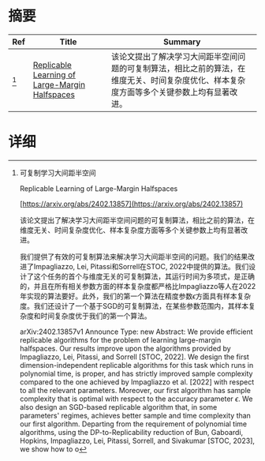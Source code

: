 # 摘要

| Ref | Title | Summary |
| --- | --- | --- |
| [^1] | [Replicable Learning of Large-Margin Halfspaces](https://arxiv.org/abs/2402.13857) | 该论文提出了解决学习大间距半空间问题的可复制算法，相比之前的算法，在维度无关、时间复杂度优化、样本复杂度方面等多个关键参数上均有显著改进。 |

# 详细

[^1]: 可复制学习大间距半空间

    Replicable Learning of Large-Margin Halfspaces

    [https://arxiv.org/abs/2402.13857](https://arxiv.org/abs/2402.13857)

    该论文提出了解决学习大间距半空间问题的可复制算法，相比之前的算法，在维度无关、时间复杂度优化、样本复杂度方面等多个关键参数上均有显著改进。

    

    我们提供了有效的可复制算法来解决学习大间距半空间的问题。我们的结果改进了Impagliazzo, Lei, Pitassi和Sorrell在STOC, 2022中提供的算法。我们设计了这个任务的首个与维度无关的可复制算法，其运行时间为多项式，是正确的，并且在所有相关参数方面的样本复杂度都严格比Impagliazzo等人在2022年实现的算法要好。此外，我们的第一个算法在精度参数$\epsilon$方面具有样本复杂度。我们还设计了一个基于SGD的可复制算法，在某些参数范围内，其样本复杂度和时间复杂度优于我们的第一个算法。

    arXiv:2402.13857v1 Announce Type: new  Abstract: We provide efficient replicable algorithms for the problem of learning large-margin halfspaces. Our results improve upon the algorithms provided by Impagliazzo, Lei, Pitassi, and Sorrell [STOC, 2022]. We design the first dimension-independent replicable algorithms for this task which runs in polynomial time, is proper, and has strictly improved sample complexity compared to the one achieved by Impagliazzo et al. [2022] with respect to all the relevant parameters. Moreover, our first algorithm has sample complexity that is optimal with respect to the accuracy parameter $\epsilon$. We also design an SGD-based replicable algorithm that, in some parameters' regimes, achieves better sample and time complexity than our first algorithm.   Departing from the requirement of polynomial time algorithms, using the DP-to-Replicability reduction of Bun, Gaboardi, Hopkins, Impagliazzo, Lei, Pitassi, Sorrell, and Sivakumar [STOC, 2023], we show how to o
    

